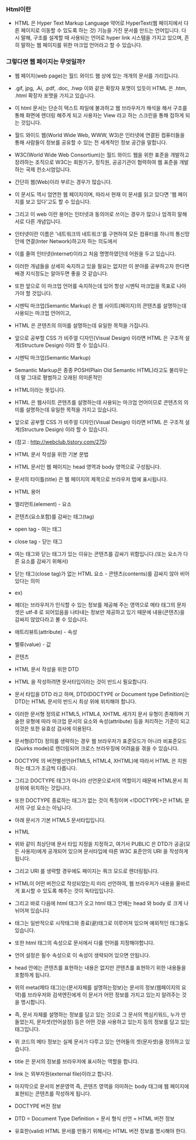 ### Html이란

- HTML 은 Hyper Text Markup Language 약어로 HyperText(웹 페이지에서 다른 페이지로 이동할 수 있도록 하는 것) 기능을 가진 문서를 만드는 언어입니다. 다시 말해, 구조를 설계할 때 사용되는 언어로 hyper link 시스템을 가지고 있으며, 흔히 말하는 웹 페이지를 위한 마크업 언어라고 할 수 있습니다.









### 그렇다면 웹 페이지는 무엇일까?

- 웹 페이지(web page)는 월드 와이드 웹 상에 있는 개개의 문서를 가리킵니다.
- .gif, jpg, .Ai, .pdf, .doc, .hwp 이와 같은 확장자 포맷이 있듯이 HTML 은 .htm, .html 확장자 포맷을 가지고 있습니다.
- 이 html 문서는 단순히 텍스트 파일에 불과하고 웹 브라우저가 해석을 해서 구조를 통해 화면에 렌더링 해주게 되고 사용자는 View 라고 하는 스크린을 통해 접하게 되는 것입니다.


- 월드 와이드 웹(World Wide Web, WWW, W3)은 인터넷에 연결된 컴퓨터들을 통해 사람들이 정보를 공유할 수 있는 전 세계적인 정보 공간을 말합니다.

- W3C(World Wide Web Consortium)는 월드 와이드 웹을 위한 표준을 개발하고 장려하는 조직으로 W3C는 회원기구, 정직원, 공공기관이 협력하여 웹 표준을 개발하는 국제 컨소시엄입니다.


- 간단히 웹(Web)이라 부르는 경우가 많습니다.

- 이 문서도 역시 엄연한 웹 페이지이며, 따라서 현재 이 문서를 읽고 있다면 '웹 페이지를 보고 있다'고도 할 수 있습니다.

- 그리고 이 web 이란 용어는 인터넷과 동의어로 쓰이는 경우가 많으나 엄격히 말해 서로 다른 개념입니다.

- 인터넷이란 이름은 '네트워크의 네트워크'를 구현하여 모든 컴퓨터를 하나의 통신망 안에 연결(Inter Network)하고자 하는 의도에서

- 이를 줄여 인터넷(Internet)이라고 처음 명명하였던데 어원을 두고 있습니다.

- 이러한 개념들을 상세히 숙지하고 있을 필요는 없지만 이 분야를 공부하고자 한다면 배경 지식정도는 알아두면 좋을 것 같습니다.

- 또한 앞으로 이 마크업 언어를 숙지하는데 있어 항상 시멘틱 마크업을 목표로 나아가야 할 것입니다.
- 시멘틱 마크업(Semantic Markup) 은 웹 사이트(페이지)의 콘텐츠를 설명하는데 사용되는 마크업 언어이고,
- HTML 은 콘텐츠의 의미를 설명하는데 유일한 목적을 가집니다.
- 앞으로 공부할 CSS 가 비주얼 디자인(Visual Design) 이라면 HTML 은 구조적 설계(Structure Design) 이라 할 수 있습니다.



- 시멘틱 마크업(Semantic Markup)
- Semantic Markup은 종종 POSH(Plain Old Semantic HTML)라고도 불리우는데 말 그대로 평범하고 오래된 의미론적인
- HTML이라는 뜻입니다.
- HTML 은 웹사이트 콘텐츠를 설명하는데 사용되는 마크업 언어이므로 콘텐츠의 의미를 설명하는데 유일한 목적을 가지고 있습니다.
- 앞으로 공부할 CSS 가 비주얼 디자인(Visual Design) 이라면 HTML 은 구조적 설계(Structure Design) 이라 할 수 있습니다.
- (참고 : http://webclub.tistory.com/275)


- HTML 문서 작성을 위한 기본 문법
- HTML 문서인 웹 페이지는 head 영역과 body 영역으로 구성됩니다.
- 문서의 타이틀(title) 은 웹 페이지의 제목으로 브라우저 탭에 표시됩니다.



- HTML 용어

- 엘리먼트(element) - 요소
- 콘텐츠(요소포함)를 감싸는 태그(tag)
- open tag - 여는 태그
- close tag - 닫는 태그 

- 여는 태그와 닫는 태그가 있는 이유는 콘텐츠를 감싸기 위함입니다.(또는 요소가 다른 요소를 감싸기 위해서)
- 닫는 태그(close tag)가 없는 HTML 요소 - 콘텐츠(contents)를 감싸지 않아 비어있다는 의미
- ex) <meta charset="utf-8">
- 헤더는 브라우저가 인식할 수 있는 정보를 제공해 주는 영역으로 메타 태그의 문자셋은 utf-8 로 되어있음을 나타내는 정보만 제공하고 있기 때문에 내용(콘텐츠)을 감싸지 않았다라고 볼 수 있습니다.
- 애트리뷰트(attribute) - 속성
- 벨류(value) - 값
- <tagname attribute="value"> 콘텐츠 </tagname>








- HTML 문서 작성을 위한 DTD
- HTML 을 작성하려면 문서타입이라는 것이 반드시 필요합니다.

- 문서 타입을 DTD 라고 하며, DTD(DOCTYPE or Document type Definition)는 DTD는 HTML 문서의 반드시 최상 위에 위치해야 합니다.

- 이러한 문서형 정의로 HTML5, HTML4, XHTML 세가지 문서 유형이 존재하며 기술한 유형에 따라 마크업 문서의 요소와 속성(attribute) 등을 처리하는 기준이 되고 이것은 또한 유효성 검사에 이용된다.


- 문서형(DTD) 정의를 생략하는 경우 웹 브라우저가 표준모드가 아니라 비표준모드(Quirks mode)로 렌더링되어 크로스 브라우징에 어려움을 겪을 수 있습니다.


- DOCTYPE 의 버전별선언(HTML5, HTML4, XHTML)에 따라서 HTML 은 지원하는 태그가 조금씩 다릅니다.

- 그리고 DOCTYPE 태그가 아니라 선언문으로서의 역할이기 때문에 HTML문서 최상위에 위치하는 것입니다.

- 또한 DOCTYPE 종료하는 태그가 없는 것이 특징이며 <!DOCTYPE>은 HTML 문서의 구성 요소는 아닙니다.


- 아래 문서가 기본 HTML5 문서타입입니다.

- HTML
<!DOCTYPE html>
<html lang="ko">
<head>
    <meta http-equiv="Content-Type" content="text/html; charset=utf-8">
    <meta http-equiv="Content-Script-Type" content="text/javascript">
    <meta http-equiv="Content-Style-Type" content="text/css">
    <title>HTML 4.01 문서타입</title>
    <link rel="stylesheet" type="text/css" href="css/service_name.css">
</head>
<body>

</body>
</html>

- 위와 같이 최상단에 문서 타입 지정을 지정하고, 여기서 PUBLIC 은 DTD가 공공(모든 사용자)에게 공개되어 있으며 문서타입에 따른 W3C 표준안의 URI 을 작성하게 됩니다.

- 그리고 URI 를 생략할 경우에도 페이지는 쿼크 모드로 렌더링됩니다.

- HTML이 어떤 버전으로 작성되었는지 미리 선언하여, 웹 브라우저가 내용을 올바르게 표시할 수 있도록 해주는 것이 독타입입니다.

- 그리고 바로 다음에 html 태그가 오고 html 태그 안에는 head 와 body 로 크게 나뉘어져 있습니다

- 태그는 일반적으로 시작태그와 종료(끝)태그로 이루어져 있으며 예외적인 태그들도 있습니다.

- 또한 html 태그의 속성으로 문서에서 다룰 언어를 지정해야합니다.

- 언어 설정은 필수 속성으로 이 속성이 생략되어 있으면 안됩니다.

- head 안에는 콘텐츠를 표현하는 내용은 없지만 콘텐츠를 표현하기 위한 내용들을 포함하게 됩니다.

- 위의 meta(메타 태그)는(문서자체를 설명하는정보)는 문서의 정보(웹페이지의 요약)를 브라우저와 검색엔진에게 이 문서가 어떤 정보를 가지고 있는지 알려주는 것을 명시합니다.

- 즉, 문서 자체를 설명하는 정보를 담고 있는 것으로 그 문서의 핵심키워드, 누가 만들었는지, 문자셋(언어설정) 등은 어떤 것을 사용하고 있는지 등의 정보를 담고 있는 태그입니다.

- 위 코드의 메타 정보는 실제 문서가 다루고 있는 언어들의 셋(문자셋)을 정의하고 있습니다.

- title 은 문서의 정보를 브라우저에 표시하는 역할을 합니다.

- link 는 외부자원(external file)이라고 합니다.

- 마지막으로 문서의 본문영역 즉, 콘텐츠 영역을 의미하는 body 태그에 웹 페이지에 표현되는 콘텐츠를 작성하게 됩니다.




- DOCTYPE 버전 정보
- DTD = Document Type Definition = 문서 형식 선언 = HTML 버전 정보

- 유효한(valid) HTML 문서를 만들기 위해서는 HTML 버전 정보를 명시해야 한다.